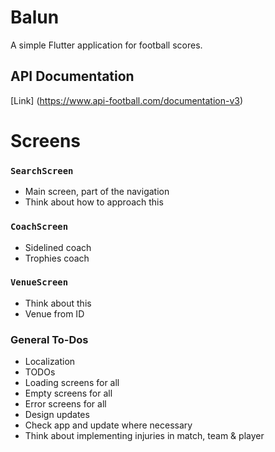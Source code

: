 # Balun

A simple Flutter application for football scores.

## API Documentation
[Link] (https://www.api-football.com/documentation-v3)

# Screens

### `SearchScreen`

* Main screen, part of the navigation
* Think about how to approach this

### `CoachScreen`

* Sidelined coach
* Trophies coach

### `VenueScreen`

* Think about this
* Venue from ID

### General To-Dos

* Localization
* TODOs
* Loading screens for all
* Empty screens for all
* Error screens for all
* Design updates
* Check app and update where necessary
* Think about implementing injuries in match, team & player
